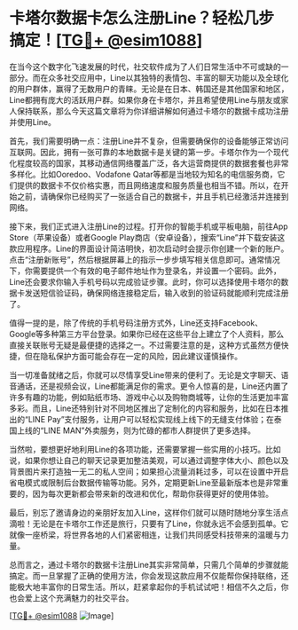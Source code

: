 # 卡塔尔数据卡怎么注册Line？轻松几步搞定！[[TG💪+ @esim1088](https://t.me/s/esim1088)]

在当今这个数字化飞速发展的时代，社交软件成为了人们日常生活中不可或缺的一部分。而在众多社交应用中，Line以其独特的表情包、丰富的聊天功能以及全球化的用户群体，赢得了无数用户的青睐。无论是在日本、韩国还是其他国家和地区，Line都拥有庞大的活跃用户群。如果你身在卡塔尔，并且希望使用Line与朋友或家人保持联系，那么今天这篇文章将为你详细讲解如何通过卡塔尔的数据卡成功注册并使用Line。

首先，我们需要明确一点：注册Line并不复杂，但需要确保你的设备能够正常访问互联网。因此，拥有一张可靠的本地数据卡是关键的第一步。卡塔尔作为一个现代化程度较高的国家，其移动通信网络覆盖广泛，各大运营商提供的数据套餐也非常多样化。比如Ooredoo、Vodafone Qatar等都是当地较为知名的电信服务商，它们提供的数据卡不仅价格实惠，而且网络速度和服务质量也相当不错。所以，在开始之前，请确保你已经购买了一张适合自己的数据卡，并且手机已经激活并连接到网络。

接下来，我们正式进入注册Line的过程。打开你的智能手机或平板电脑，前往App Store（苹果设备）或者Google Play商店（安卓设备），搜索“Line”并下载安装这款应用程序。Line的界面设计简洁明快，初次启动时会提示你创建一个新的账户。点击“注册新账号”，然后根据屏幕上的指示一步步填写相关信息即可。通常情况下，你需要提供一个有效的电子邮件地址作为登录名，并设置一个密码。此外，Line还会要求你输入手机号码以完成验证步骤。此时，你可以选择使用卡塔尔的数据卡发送短信验证码，确保网络连接稳定后，输入收到的验证码就能顺利完成注册了。

值得一提的是，除了传统的手机号码注册方式外，Line还支持Facebook、Google等多种第三方平台登录。如果你已经在这些平台上建立了个人资料，那么直接关联账号无疑是最便捷的选择之一。不过需要注意的是，这种方式虽然方便快捷，但在隐私保护方面可能会存在一定的风险，因此建议谨慎操作。

当一切准备就绪之后，你就可以尽情享受Line带来的便利了。无论是文字聊天、语音通话，还是视频会议，Line都能满足你的需求。更令人惊喜的是，Line还内置了许多有趣的功能，例如贴纸市场、游戏中心以及购物商城等，让你的生活更加丰富多彩。而且，Line还特别针对不同地区推出了定制化的内容和服务，比如在日本推出的“LINE Pay”支付服务，让用户可以轻松实现线上线下的无缝支付体验；在泰国上线的“LINE MAN”外卖服务，则为忙碌的都市人群提供了更多选择。

当然啦，要想更好地利用Line的各项功能，还需要掌握一些实用的小技巧。比如说，如果你想让自己的聊天记录更加整洁美观，可以通过调整字体大小、颜色以及背景图片来打造独一无二的私人空间；如果担心流量消耗过多，可以在设置中开启省电模式或限制后台数据传输等功能。另外，定期更新Line至最新版本也是非常重要的，因为每次更新都会带来新的改进和优化，帮助你获得更好的使用体验。

最后，别忘了邀请身边的亲朋好友加入Line，这样你们就可以随时随地分享生活点滴啦！无论是在卡塔尔工作还是旅行，只要有了Line，你就永远不会感到孤单。它就像一座桥梁，将世界各地的人们紧密相连，让我们共同感受科技带来的温暖与力量。

总而言之，通过卡塔尔的数据卡注册Line其实非常简单，只需几个简单的步骤就能搞定。而一旦掌握了正确的使用方法，你会发现这款应用不仅能帮你保持联络，还能极大地丰富你的日常生活。所以，赶紧拿起你的手机试试吧！相信不久之后，你也会爱上这个充满魅力的社交平台。

[[TG💪+ @esim1088](https://t.me/s/esim1088) ![Image](https://i.postimg.cc/4NQfJmqS/Snipaste-2025-05-13-00-14-12.png)]